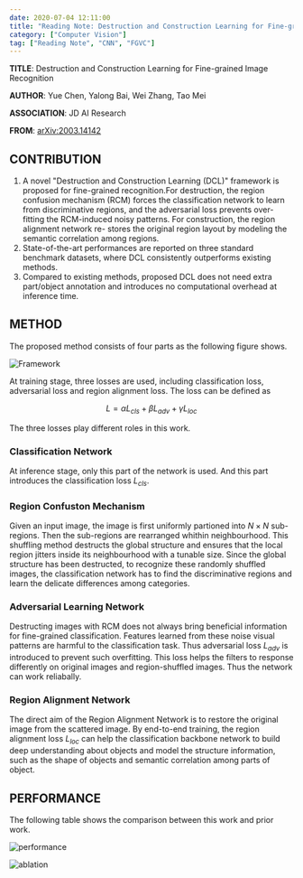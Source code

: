 ```yaml
---
date: 2020-07-04 12:11:00
title: "Reading Note: Destruction and Construction Learning for Fine-grained Image Recognition"
category: ["Computer Vision"]
tag: ["Reading Note", "CNN", "FGVC"]
---
```


**TITLE**: Destruction and Construction Learning for Fine-grained Image Recognition

**AUTHOR**: Yue Chen, Yalong Bai, Wei Zhang, Tao Mei

**ASSOCIATION**: JD AI Research

**FROM**: [arXiv:2003.14142](https://arxiv.org/abs/2003.14142)

## CONTRIBUTION

1. A novel "Destruction and Construction Learning (DCL)" framework is proposed for fine-grained recognition.For destruction, the region confusion mechanism (RCM) forces the classification network to learn from discriminative regions, and the adversarial loss prevents over-fitting the RCM-induced noisy patterns. For construction, the region alignment network re- stores the original region layout by modeling the semantic correlation among regions.
2. State-of-the-art performances are reported on three standard benchmark datasets, where DCL consistently outperforms existing methods.
3. Compared to existing methods, proposed DCL does not need extra part/object annotation and introduces no computational overhead at inference time.

## METHOD

The proposed method consists of four parts as the following figure shows. 

![Framework](/img/ReadingNote/20200704/framework.png "Framework")

At training stage, three losses are used, including classification loss, adversarial loss and region alignment loss. The loss can be defined as

$$L = \alpha L_{cls} + \beta L_{adv} + \gamma L_{loc} $$

The three losses play different roles in this work.

### Classification Network

At inference stage, only this part of the network is used. And this part introduces the classification loss $L_{cls}$.

### Region Confuston Mechanism

Given an input image, the image is first uniformly partioned into $N \times N$ sub-regions. Then the sub-regions are rearranged whithin neighbourhood. This shuffling method destructs the global structure and ensures that the local region jitters inside its neighbourhood with a tunable size. Since the global structure has been destructed, to recognize these randomly shuffled images, the classification network has to find the discriminative regions and learn the delicate differences among categories.

### Adversarial Learning Network

Destructing images with RCM does not always bring beneficial information for fine-grained classification. Features learned from these noise visual patterns are harmful to the classification task. Thus adversarial loss $L_{adv}$ is introduced to prevent such overfitting. This loss helps the filters to response differently on original images and region-shuffled images. Thus the network can work reliabally.

### Region Alignment Network

The direct aim of the Region Alignment Network is to restore the original image from the scattered image. By end-to-end training, the region alignment loss $L_{loc}$ can help the classification backbone network to build deep understanding about objects and model the structure information, such as the shape of objects and semantic correlation among parts of object.

## PERFORMANCE

The following table shows the comparison between this work and prior work.

![performance](/img/ReadingNote/20200704/performance.png "performance")

![ablation](/img/ReadingNote/20200704/ablation.png "ablation")
